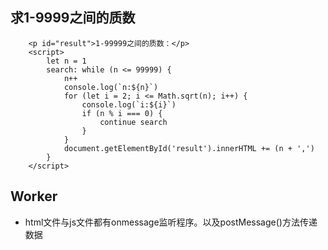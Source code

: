 ## 求1-9999之间的质数

```
    <p id="result">1-99999之间的质数：</p>
    <script>
        let n = 1
        search: while (n <= 99999) {
            n++
            console.log(`n:${n}`)
            for (let i = 2; i <= Math.sqrt(n); i++) {
                console.log(`i:${i}`)
                if (n % i === 0) {
                    continue search
                }
            }
            document.getElementById('result').innerHTML += (n + ',')
        }
    </script>
```



## Worker

- html文件与js文件都有onmessage监听程序。以及postMessage()方法传递数据